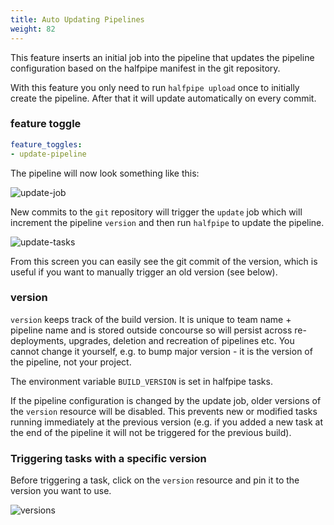 ```yaml
---
title: Auto Updating Pipelines
weight: 82
---
```


This feature inserts an initial job into the pipeline that updates the pipeline configuration based on the halfpipe manifest in the git repository.

With this feature you only need to run `halfpipe upload` once to initially create the pipeline. After that it will update automatically on every commit.

### feature toggle

```yaml
feature_toggles:
- update-pipeline
```

The pipeline will now look something like this:

![update-job](/images/update-pipeline/update-job.png)

New commits to the `git` repository will trigger the `update` job which will increment the pipeline `version` and then run `halfpipe` to update the pipeline.

![update-tasks](/images/update-pipeline/update-tasks.png)

From this screen you can easily see the git commit of the version, which is useful if you want to manually trigger an old version (see below).

### version
`version` keeps track of the build version. It is unique to team name + pipeline name and is stored outside concourse so will persist across re-deployments, upgrades, deletion and recreation of pipelines etc. You cannot change it yourself, e.g. to bump major version - it is the version of the pipeline, not your project.

The environment variable `BUILD_VERSION` is set in halfpipe tasks.

If the pipeline configuration is changed by the update job, older versions of the `version` resource will be disabled. This prevents new or modified tasks running immediately at the previous version (e.g. if you added a new task at the end of the pipeline it will not be triggered for the previous build).

### Triggering tasks with a specific version
Before triggering a task, click on the `version` resource and pin it to the version you want to use.

![versions](/images/update-pipeline/pinned-version.png)
